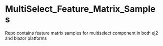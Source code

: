 # MultiSelect_Feature_Matrix_Samples
Repo contains feature matrix samples for multiselect component in both ej2 and blazor platforms
